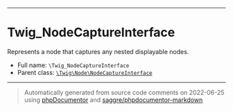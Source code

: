 ***

# Twig_NodeCaptureInterface

Represents a node that captures any nested displayable nodes.

* Full name: `\Twig_NodeCaptureInterface`
* Parent class: [`\Twig\Node\NodeCaptureInterface`](./Twig/Node/NodeCaptureInterface.md)

***
> Automatically generated from source code comments on 2022-06-25 using [phpDocumentor](http://www.phpdoc.org/) and [saggre/phpdocumentor-markdown](https://github.com/Saggre/phpDocumentor-markdown)
